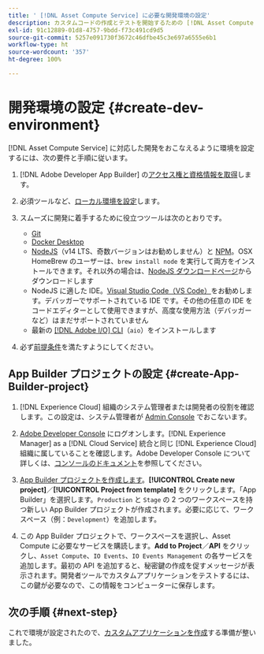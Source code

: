 ```yaml
---
title: ' [!DNL Asset Compute Service] に必要な開発環境の設定'
description: カスタムコードの作成とテストを開始するための [!DNL Asset Compute Service] の開発環境の設定。
exl-id: 91c12889-01d8-4757-9bdd-f73c491cd9d5
source-git-commit: 5257e091730f3672c46dfbe45c3e697a6555e6b1
workflow-type: ht
source-wordcount: '357'
ht-degree: 100%

---
```


# 開発環境の設定 {#create-dev-environment}

[!DNL Asset Compute Service] に対応した開発をおこなえるように環境を設定するには、次の要件と手順に従います。

1. [!DNL Adobe Developer App Builder] の[アクセス権と資格情報を取得](https://developer.adobe.com/app-builder/docs/getting_started/#acquire-access-and-credentials)します。

1. 必須ツールなど、[ローカル環境を設定](https://developer.adobe.com/app-builder/docs/getting_started/#local-environment-set-up)します。

1. スムーズに開発に着手するために役立つツールは次のとおりです。

   * [Git](https://git-scm.com/)
   * [Docker Desktop](https://www.docker.com/get-started)
   * [NodeJS](https://nodejs.org)（v14 LTS、奇数バージョンはお勧めしません）と [NPM](https://www.npmjs.com)。OSX HomeBrew のユーザーは、`brew install node` を実行して両方をインストールできます。それ以外の場合は、[NodeJS ダウンロードページ](https://nodejs.org/ja/)からダウンロードします
   * NodeJS に適した IDE。[Visual Studio Code（VS Code）](https://code.visualstudio.com)をお勧めします。デバッガーでサポートされている IDE です。その他の任意の IDE をコードエディターとして使用できますが、高度な使用方法（デバッガーなど）はまだサポートされていません
   * 最新の [[!DNL Adobe I/O] CLI](https://github.com/adobe/aio-cli)（`aio`）をインストールします
   <!-- - install using `npm install -g @adobe/aio-cli@7.1.0` -->

1. 必ず[前提条件](/help/using/understand-extensibility.md#prerequisites-and-provisioning)を満たすようにしてください。

<!--
>[!NOTE]
>
>For now, use [!DNL Adobe I/O] CLI v7.1.0 of and do not use [!DNL Adobe I/O] CLI v8.
-->

## App Builder プロジェクトの設定 {#create-App-Builder-project}

1. [!DNL Experience Cloud] 組織のシステム管理者または開発者の役割を確認します。この設定は、システム管理者が [Admin Console](https://adminconsole.adobe.com/overview) でおこないます。

1. [Adobe Developer Console](https://console.adobe.io/) にログオンします。[!DNL Experience Manager] as a [!DNL Cloud Service] 統合と同じ [!DNL Experience Cloud] 組織に属していることを確認します。Adobe Developer Console について詳しくは、[コンソールのドキュメント](https://www.adobe.io/apis/experienceplatform/console/docs.html)を参照してください。

1. [App Builder プロジェクトを作成します](https://developer.adobe.com/app-builder/docs/getting_started/first_app/)。**[!UICONTROL Create new project]**／**[!UICONTROL Project from template]** をクリックします。「App Builder」を選択します。`Production` と `Stage` の 2 つのワークスペースを持つ新しい App Builder プロジェクトが作成されます。必要に応じて、ワークスペース（例：`Development`）を追加します。

1. この App Builder プロジェクトで、ワークスペースを選択し、Asset Compute に必要なサービスを購読します。**Add to Project**／**API** をクリックし、`Asset Compute`、`IO Events`、`IO Events Management` の各サービスを追加します。最初の API を追加すると、秘密鍵の作成を促すメッセージが表示されます。開発者ツールでカスタムアプリケーションをテストするには、この鍵が必要なので、この情報をコンピューターに保存します。

## 次の手順 {#next-step}

これで環境が設定されたので、[カスタムアプリケーションを作成](develop-custom-application.md)する準備が整いました。

<!-- More ideas:
 
* Any steps in the beginning that lead to gotchas later should be called out for caution? For example,
  * don't change some defaults initially
  * know risks when deviating from standard path
  * naming conventions to follow
  * Retrieve and format credentials (YAML file details)

TBD: When aio-cli v8 bugs are resolved, update the AIO CLI install command to remove v7.x reference and instruct users to use the latest version. See CQDOC-18346.

-->
